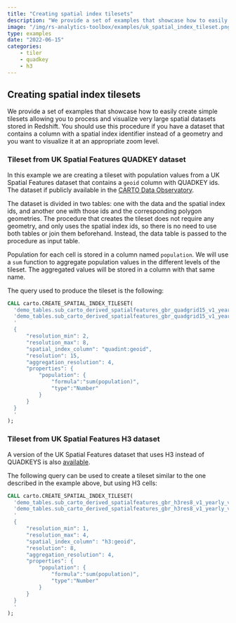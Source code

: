 ```yaml
---
title: "Creating spatial index tilesets"
description: "We provide a set of examples that showcase how to easily create tilesets based on spatial indexes allowing you to process and visualize very large spatial datasets stored in Redshift. You should use this procedure if you have a dataset that contains a column with a spatial index identifier instead of a geometry and you want to visualize it at an appropriate zoom level."
image: "/img/rs-analytics-toolbox/examples/uk_spatial_index_tileset.png"
type: examples
date: "2022-06-15"
categories:
    - tiler
    - quadkey
    - h3
---
```

## Creating spatial index tilesets

We provide a set of examples that showcase how to easily create simple tilesets allowing you to process and visualize very large spatial datasets stored in Redshift. You should use this procedure if you have a dataset that contains a column with a spatial index identifier instead of a geometry and you want to visualize it at an appropriate zoom level.

### Tileset from UK Spatial Features QUADKEY dataset

In this example we are creating a tileset with population values from a UK Spatial Features dataset that contains a `geoid` column with QUADKEY ids. The dataset if publicly available in the [CARTO Data Observatory](https://gcp-us-east1.app.carto.com/data/observatory/carto/subscriptions.cdb_spatial_fea_1e9882ab).

The dataset is divided in two tables: one with the data and the spatial index ids, and another one with those ids and the corresponding polygon geometries. The procedure that creates the tileset does not require any geometry, and only uses the spatial index ids, so there is no need to use both tables or join them beforehand. Instead, the data table is passed to the procedure as input table.

Population for each cell is stored in a column named `population`. We will use a `sum` function to aggregate population values in the different levels of the tileset. The aggregated values will be stored in a column with that same name.

The query used to produce the tileset is the following:

```sql
CALL carto.CREATE_SPATIAL_INDEX_TILESET(
  'demo_tables.sub_carto_derived_spatialfeatures_gbr_quadgrid15_v1_yearly_v2',
  'demo_tables.sub_carto_derived_spatialfeatures_gbr_quadgrid15_v1_yearly_v2_tileset',
  '
  {
      "resolution_min": 2,
      "resolution_max": 8,
      "spatial_index_column": "quadint:geoid",
      "resolution": 15,
      "aggregation_resolution": 4,
      "properties": {
          "population": {
              "formula":"sum(population)",
              "type":"Number"
          }
      }
  }
  '
);
```


### Tileset from UK Spatial Features H3 dataset

A version of the UK Spatial Features dataset that uses H3 instead of QUADKEYS is also [available](https://gcp-us-east1.app.carto.com/catalog/dataset/cdb_spatial_fea_6b8f8034).

The following query can be used to create a tileset similar to the one described in the example above, but using H3 cells:

```sql
CALL carto.CREATE_SPATIAL_INDEX_TILESET(
  'demo_tables.sub_carto_derived_spatialfeatures_gbr_h3res8_v1_yearly_v2',
  'demo_tables.sub_carto_derived_spatialfeatures_gbr_h3res8_v1_yearly_v2_tileset',
  '
  {
      "resolution_min": 1,
      "resolution_max": 4,
      "spatial_index_column": "h3:geoid",
      "resolution": 8,
      "aggregation_resolution": 4,
      "properties": {
          "population": {
              "formula":"sum(population)",
              "type":"Number"
          }
      }
  }
  '
);
```
